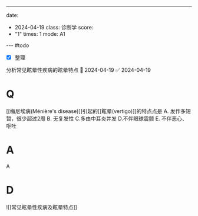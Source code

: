 ---
date:
  - 2024-04-19
class: 诊断学
score:
  - "1"
times: 1
mode: A1

--- #todo
- [x] 整理

分析常见眩晕性疾病的眩晕特点 📅 2024-04-19 ✅ 2024-04-19


# Q
[[梅尼埃病(Ménière's disease)]]引起的[[眩晕(vertigo)]]的特点点是
A. 发作多短暂，很少超过2周 
B. 无复发性 
C.多由中耳炎并发
D.不伴眼球震颤 
E. 不伴恶心、呕吐

# A

A



# D
![[常见眩晕性疾病及眩晕特点]]